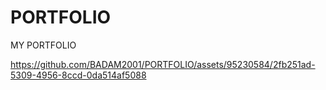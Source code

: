 # PORTFOLIO
MY PORTFOLIO


https://github.com/BADAM2001/PORTFOLIO/assets/95230584/2fb251ad-5309-4956-8ccd-0da514af5088


